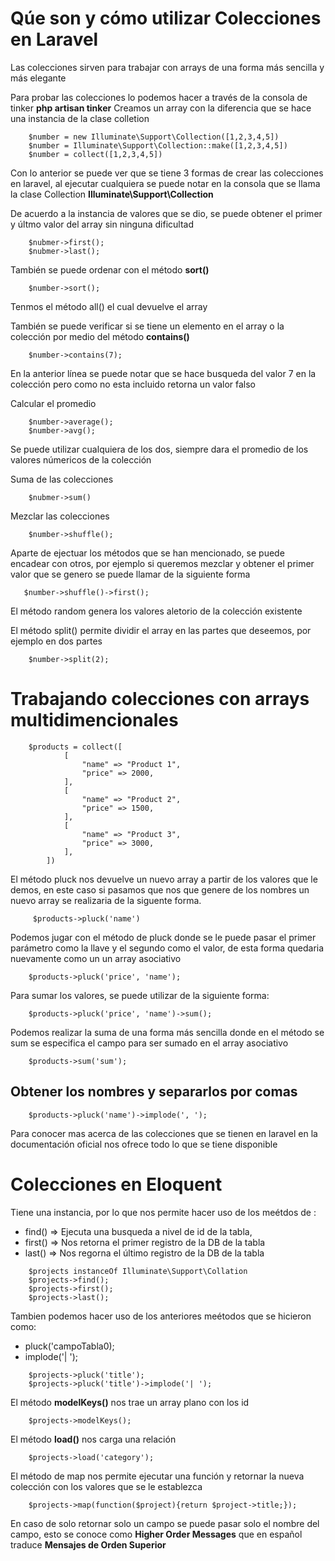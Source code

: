 # Qúe son y cómo utilizar Colecciones en Laravel 

Las colecciones sirven para trabajar con arrays de una forma más sencilla y más elegante

Para probar las colecciones lo podemos hacer a través de la consola de tinker 
**php artisan tinker**
Creamos un array con la diferencia que se hace una instancia de la clase colletion
~~~
    $number = new Illuminate\Support\Collection([1,2,3,4,5])
    $number = Illuminate\Support\Collection::make([1,2,3,4,5])
    $number = collect([1,2,3,4,5])
~~~
Con lo anterior se puede ver que se tiene 3 formas de crear las colecciones en laravel, al ejecutar cualquiera se puede
notar en la consola que se llama la clase Collection **Illuminate\Support\Collection**

De acuerdo a la instancia de valores que se dio, se puede obtener el primer y últmo valor del array sin ninguna 
dificultad
~~~
    $nubmer->first();
    $nubmer->last();
~~~

También se puede ordenar con el método **sort()**
~~~
    $number->sort();
~~~

Tenmos el método all() el cual devuelve el array

También se puede verificar si se tiene un elemento en el array o la colección  por medio del método **contains()**
~~~
    $number->contains(7);
~~~
En la anterior línea se puede notar que se hace busqueda del valor 7 en la colección pero como no esta incluido 
retorna un valor falso

Calcular el promedio
~~~
    $number->average();
    $number->avg();
~~~
Se puede utilizar cualquiera de los dos, siempre dara el promedio de los valores númericos de la colección

Suma de las colecciones
~~~
    $nubmer->sum()
~~~

Mezclar las colecciones
~~~
    $number->shuffle();
~~~

Aparte de ejectuar los métodos que se han mencionado, se puede encadear con otros, por ejemplo si queremos mezclar y
obtener el primer valor que se genero se puede llamar de la siguiente forma
~~~
   $number->shuffle()->first();
~~~

El método random genera los valores aletorio de  la colección existente

El método split() permite dividir el array en las partes que deseemos, por ejemplo en dos partes
~~~
    $number->split(2);
~~~

# Trabajando colecciones  con arrays multidimencionales 
~~~
    $products = collect([
            [
                "name" => "Product 1",
                "price" => 2000,
            ],
            [
                "name" => "Product 2",
                "price" => 1500,
            ],
            [
                "name" => "Product 3",
                "price" => 3000,
            ],    
        ])
~~~

El método pluck nos devuelve un nuevo array a partir de los valores que le demos, en este caso si pasamos que nos 
que genere de los nombres  un nuevo array se realizaria de la siguente forma. 
~~~
     $products->pluck('name')
~~~
Podemos jugar con el método de pluck donde se le puede pasar el primer parámetro como la llave y el segundo como el valor, 
de esta forma quedaria nuevamente como un un array asociativo
~~~
    $products->pluck('price', 'name');
~~~

Para sumar los valores, se puede utilizar de la siguiente forma: 
~~~
    $products->pluck('price', 'name')->sum();
~~~

Podemos realizar la suma de una forma más sencilla donde en el método se sum se especifica el campo para ser sumado
en el array asociativo
~~~
    $products->sum('sum');
~~~

## Obtener los nombres y separarlos por comas
~~~
    $products->pluck('name')->implode(', ');
~~~
Para conocer mas acerca de las colecciones  que se tienen en laravel en la documentación oficial nos ofrece todo 
lo que se tiene disponible

# Colecciones en Eloquent
Tiene una instancia, por lo que nos permite hacer uso de los meétdos de :
- find() => Ejecuta una busqueda a nivel de id de la tabla, 
- first() => Nos retorna el primer registro de la DB de la tabla
- last()  => Nos regorna el último registro de la DB de la tabla
~~~
    $projects instanceOf Illuminate\Support\Collation
    $projects->find();
    $projects->first();
    $projects->last();
~~~ 
Tambien podemos hacer uso de los anteriores meétodos que se hicieron como: 
- pluck('campoTabla0);
- implode('| ');
~~~
    $projects->pluck('title');
    $projects->pluck('title')->implode('| ');
~~~

El método **modelKeys()** nos trae un array plano con los id
~~~
    $projects->modelKeys();
~~~

El método **load()** nos carga una relación
~~~
    $projects->load('category');
~~~

El método de map nos permite ejecutar una función y retornar la nueva colección con los valores que se le establezca
~~~
    $projects->map(function($project){return $project->title;});
~~~

En caso de solo retornar solo un campo se puede pasar solo el nombre del campo, esto se conoce como **Higher Order Messages**
que en español traduce **Mensajes de Orden Superior**











